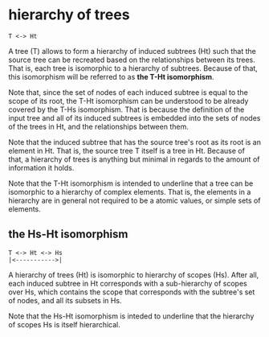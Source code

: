 
# hierarchy of trees

```
T <-> Ht
```

A tree (T) allows to form a hierarchy of induced subtrees (Ht) such that the
source tree can be recreated based on the relationships between its trees.
That is, each tree is isomorphic to a hierarchy of subtrees. Because of that,
this isomorphism will be referred to as **the T-Ht isomorphism**.

Note that, since the set of nodes of each induced subtree is equal to the scope
of its root, the T-Ht isomorphism can be understood to be already covered by
the T-Hs isomorphism. That is because the definition of the input tree and all
of its induced subtrees is embedded into the sets of nodes of the trees in Ht,
and the relationships between them.

Note that the induced subtree that has the source tree's root as its root is
an element in Ht. That is, the source tree T itself is a tree in Ht. Because
of that, a hierarchy of trees is anything but minimal in regards to the amount
of information it holds.

Note that the T-Ht isomorphism is intended to underline that a tree can be
isomorphic to a hierarchy of complex elements. That is, the elements in a
hierarchy are in general not required to be a atomic values, or simple sets
of elements.

## the Hs-Ht isomorphism

```
T <-> Ht <-> Hs
|<----------->|
```

A hierarchy of trees (Ht) is isomorphic to hierarchy of scopes (Hs). After all,
each induced subtree in Ht corresponds with a sub-hierarchy of scopes over Hs,
which contains the scope that corresponds with the subtree's set of nodes, and
all its subsets in Hs.

Note that the Hs-Ht isomorphism is inteded to underline that the hierarchy of
scopes Hs is itself hierarchical.
